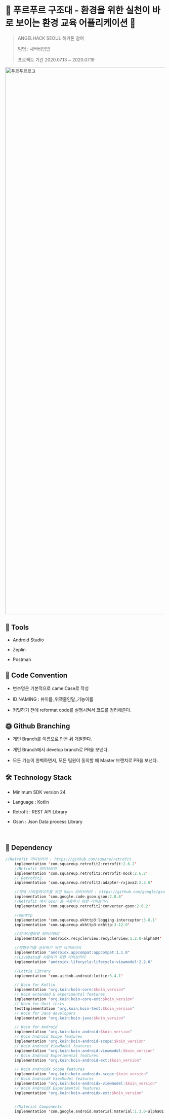 # 🌲 푸르푸르 구조대 - 환경을 위한 실천이 바로 보이는 환경 교육 어플리케이션 🌴

> ANGELHACK SEOUL 해커톤 참여
>
> 팀명 : 새싹비빔밥
> 
> 프로젝트 기간 2020.07.13 ~ 2020.07.19

<img width="1724" alt="푸르푸르로고" src="https://user-images.githubusercontent.com/45157374/87874254-459f4580-ca03-11ea-9032-f28557e7986b.png">

## 🔧 Tools

- Android Studio

- Zeplin

- Postman
  <br>
  
## 📌 Code Convention

- 변수명은 기본적으로 camelCase로 작성

- ID NAMING : 뷰이름_위젯줄인말_기능이름

- 커밋하기 전에 reformat code를 실행시켜서 코드를 정리해준다.
  <br>

## 🌞 Github Branching

- 개인 Branch를 이름으로 만든 뒤 개발한다.

- 개인 Branch에서 develop branch로 PR을 보낸다.

- 모든 기능이 완벽하면서, 모든 팀원이 동의할 때 Master 브랜치로 PR을 보낸다.
  <br>

## 🛠 Technology Stack

- Minimum SDK version 24

- Language : Kotlin

- Retrofit : REST API Library

- Gson : Json Data process Library

<br>

## 🔑 Dependency
```kotlin
//Retrofit 라이브러리 : https://github.com/square/retrofit
    implementation 'com.squareup.retrofit2:retrofit:2.6.2'
    //Retrofit 라이브러리
    implementation 'com.squareup.retrofit2:retrofit-mock:2.6.2'
    // Retrofit2.
    implementation 'com.squareup.retrofit2:adapter-rxjava2:2.3.0'

    //객체 시리얼라이즈를 위한 Gson 라이브러리 : https://github.com/google/gson
    implementation 'com.google.code.gson:gson:2.8.6'
    //Retrofit 에서 Gson 을 사용하기 위한 라이브러리
    implementation 'com.squareup.retrofit2:converter-gson:2.6.2'

    //okHttp
    implementation 'com.squareup.okhttp3:logging-interceptor:3.8.1'
    implementation 'com.squareup.okhttp3:okhttp:3.12.0'

    //리사이클러뷰 라이브러리
    implementation 'androidx.recyclerview:recyclerview:1.2.0-alpha04'

    //생명주기를 공유하기 위한 라이브러리
    implementation "androidx.appcompat:appcompat:1.1.0"
    //LiveData를 사용하기 위한 라이브러리
    implementation "androidx.lifecycle:lifecycle-viewmodel:2.2.0"

    //Lottie Library
    implementation 'com.airbnb.android:lottie:3.4.1'

    // Koin for Kotlin
    implementation "org.koin:koin-core:$koin_version"
    // Koin extended & experimental features
    implementation "org.koin:koin-core-ext:$koin_version"
    // Koin for Unit tests
    testImplementation "org.koin:koin-test:$koin_version"
    // Koin for Java developers
    implementation "org.koin:koin-java:$koin_version"

    // Koin for Android
    implementation "org.koin:koin-android:$koin_version"
    // Koin Android Scope features
    implementation "org.koin:koin-android-scope:$koin_version"
    // Koin Android ViewModel features
    implementation "org.koin:koin-android-viewmodel:$koin_version"
    // Koin Android Experimental features
    implementation "org.koin:koin-android-ext:$koin_version"

    // Koin AndroidX Scope features
    implementation "org.koin:koin-androidx-scope:$koin_version"
    // Koin AndroidX ViewModel features
    implementation "org.koin:koin-androidx-viewmodel:$koin_version"
    // Koin AndroidX Experimental features
    implementation "org.koin:koin-androidx-ext:$koin_version"


    //Material Components
    implementation 'com.google.android.material:material:1.3.0-alpha01'
```
